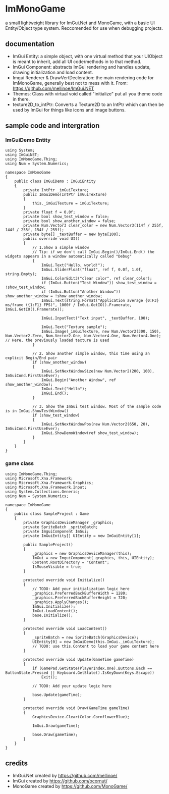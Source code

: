 # ImMonoGame
a small lightweight library for ImGui.Net and MonoGame, with a basic UI Entity/Object type system. Reccomended for use when debugging projects.

## documentation

- ImGui Entity: a simple object, with one virtual method that your UIObject is meant to inherit, add all UI code/methods in to that method.
- ImGui Component: abstracts ImGui rendering and handles update, drawing initialization and load content.
- Imgui Renderer & DrawVertDecleration: the main rendering code for ImMonoGame, generally best not to mess with it. From: https://github.com/mellinoe/ImGui.NET
- Themes: Class with virtual void called "initialize" put all you theme code in there.
- texture2D_to_intPtr: Converts a Texture2D to an IntPtr which can then be used by ImGui for things like icons and image buttons.

## sample code and intergration
### ImGuiDemo Entity
```
using System;
using ImGuiNET;
using ImMonoGame.Thing;
using Num = System.Numerics;

namespace ImMonoGame
{
    public class ImGuiDemo : ImGuiEntity
    {
        private IntPtr _imGuiTexture;
        public ImGuiDemo(IntPtr imGuiTexture)
        {
            this._imGuiTexture = imGuiTexture;
        }
        private float f = 0.0f;
        private bool show_test_window = false;
        private bool show_another_window = false;
        private Num.Vector3 clear_color = new Num.Vector3(114f / 255f, 144f / 255f, 154f / 255f);
        private byte[] _textBuffer = new byte[100];
        public override void UI()
        {
            // 1.Show a simple window
            // Tip: if we don't call ImGui.Begin()/ImGui.End() the widgets appears in a window automatically called "Debug"
            {
                ImGui.Text("Hello, world!");
                ImGui.SliderFloat("float", ref f, 0.0f, 1.0f, string.Empty);
                ImGui.ColorEdit3("clear color", ref clear_color);
                if (ImGui.Button("Test Window")) show_test_window = !show_test_window;
                if (ImGui.Button("Another Window")) show_another_window = !show_another_window;
                ImGui.Text(string.Format("Application average {0:F3} ms/frame ({1:F1} FPS)", 1000f / ImGui.GetIO().Framerate, ImGui.GetIO().Framerate));

                ImGui.InputText("Text input", _textBuffer, 100);

                ImGui.Text("Texture sample");
                ImGui.Image(_imGuiTexture, new Num.Vector2(300, 150), Num.Vector2.Zero, Num.Vector2.One, Num.Vector4.One, Num.Vector4.One); // Here, the previously loaded texture is used
            }

            // 2. Show another simple window, this time using an explicit Begin/End pair
            if (show_another_window)
            {
                ImGui.SetNextWindowSize(new Num.Vector2(200, 100), ImGuiCond.FirstUseEver);
                ImGui.Begin("Another Window", ref show_another_window);
                ImGui.Text("Hello");
                ImGui.End();
            }

            // 3. Show the ImGui test window. Most of the sample code is in ImGui.ShowTestWindow()
            if (show_test_window)
            {
                ImGui.SetNextWindowPos(new Num.Vector2(650, 20), ImGuiCond.FirstUseEver);
                ImGui.ShowDemoWindow(ref show_test_window);
            }
        }
    }
}

```
### game class
```using ImGuiNET;
using ImMonoGame.Thing;
using Microsoft.Xna.Framework;
using Microsoft.Xna.Framework.Graphics;
using Microsoft.Xna.Framework.Input;
using System.Collections.Generic;
using Num = System.Numerics;

namespace ImMonoGame
{
    public class SampleProject : Game
    {
        private GraphicsDeviceManager _graphics;
        private SpriteBatch _spriteBatch;
        private ImguiComponent ImGui;
        private ImGuiEntity[] UIEntity = new ImGuiEntity[1];
  
        public SampleProject()
        {
            _graphics = new GraphicsDeviceManager(this);
            ImGui = new ImguiComponent(_graphics, this, UIEntity);
            Content.RootDirectory = "Content";
            IsMouseVisible = true;
        }

        protected override void Initialize()
        {
            // TODO: Add your initialization logic here
            _graphics.PreferredBackBufferWidth = 1280;
            _graphics.PreferredBackBufferHeight = 720;
            _graphics.ApplyChanges();
            ImGui.Initialize();
            ImGui.LoadContent();
            base.Initialize();
        }

        protected override void LoadContent()
        {
            _spriteBatch = new SpriteBatch(GraphicsDevice);
            UIEntity[0] = new ImGuiDemo(this.ImGui._imGuiTexture);
            // TODO: use this.Content to load your game content here
        }

        protected override void Update(GameTime gameTime)
        {
            if (GamePad.GetState(PlayerIndex.One).Buttons.Back == ButtonState.Pressed || Keyboard.GetState().IsKeyDown(Keys.Escape))
                Exit();

            // TODO: Add your update logic here

            base.Update(gameTime);
        }

        protected override void Draw(GameTime gameTime)
        {
            GraphicsDevice.Clear(Color.CornflowerBlue);

            ImGui.Draw(gameTime);

            base.Draw(gameTime);
        }
    }
}

```
## credits
- ImGui.Net created by https://github.com/mellinoe/
- ImGui created by https://github.com/ocornut/
- MonoGame created by https://github.com/MonoGame/
